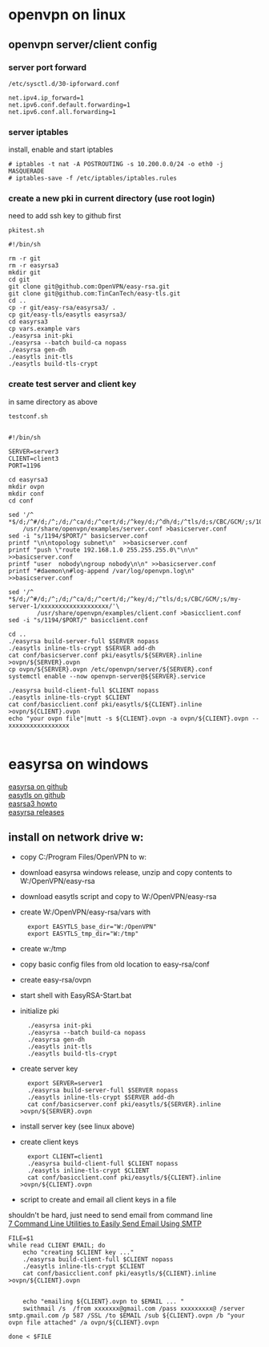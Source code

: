 
# openvpn on linux

## openvpn server/client config

### server port forward

```
/etc/sysctl.d/30-ipforward.conf

net.ipv4.ip_forward=1
net.ipv6.conf.default.forwarding=1
net.ipv6.conf.all.forwarding=1
```

### server iptables

install, enable and start iptables

```
# iptables -t nat -A POSTROUTING -s 10.200.0.0/24 -o eth0 -j MASQUERADE
# iptables-save -f /etc/iptables/iptables.rules
```


### create a new pki in current directory (use root login)

need to add ssh key to github first

```
pkitest.sh

#!/bin/sh

rm -r git
rm -r easyrsa3
mkdir git
cd git
git clone git@github.com:OpenVPN/easy-rsa.git
git clone git@github.com:TinCanTech/easy-tls.git
cd ..
cp -r git/easy-rsa/easyrsa3/ .
cp git/easy-tls/easytls easyrsa3/
cd easyrsa3
cp vars.example vars
./easyrsa init-pki
./easyrsa --batch build-ca nopass
./easyrsa gen-dh
./easytls init-tls
./easytls build-tls-crypt

```

### create test server and client key

in same directory as above

```
testconf.sh


#!/bin/sh

SERVER=server3
CLIENT=client3
PORT=1196

cd easyrsa3
mkdir ovpn
mkdir conf
cd conf

sed '/^ *$/d;/^#/d;/^;/d;/^ca/d;/^cert/d;/^key/d;/^dh/d;/^tls/d;s/CBC/GCM/;s/10\.8/10.200/'\
	/usr/share/openvpn/examples/server.conf >basicserver.conf
sed -i "s/1194/$PORT/" basicserver.conf
printf "\n\ntopology subnet\n"	>>basicserver.conf
printf "push \"route 192.168.1.0 255.255.255.0\"\n\n" >>basicserver.conf
printf "user  nobody\ngroup nobody\n\n" >>basicserver.conf
printf "#daemon\n#log-append /var/log/openvpn.log\n" >>basicserver.conf

sed '/^ *$/d;/^#/d;/^;/d;/^ca/d;/^cert/d;/^key/d;/^tls/d;s/CBC/GCM/;s/my-server-1/xxxxxxxxxxxxxxxxxxx/'\
       	/usr/share/openvpn/examples/client.conf >basicclient.conf
sed -i "s/1194/$PORT/" basicclient.conf

cd ..
./easyrsa build-server-full $SERVER nopass
./easytls inline-tls-crypt $SERVER add-dh
cat conf/basicserver.conf pki/easytls/${SERVER}.inline >ovpn/${SERVER}.ovpn
cp ovpn/${SERVER}.ovpn /etc/openvpn/server/${SERVER}.conf
systemctl enable --now openvpn-server@${SERVER}.service

./easyrsa build-client-full $CLIENT nopass
./easytls inline-tls-crypt $CLIENT
cat conf/basicclient.conf pki/easytls/${CLIENT}.inline >ovpn/${CLIENT}.ovpn
echo "your ovpn file"|mutt -s ${CLIENT}.ovpn -a ovpn/${CLIENT}.ovpn -- xxxxxxxxxxxxxxxxx


```

# easyrsa on windows

[easyrsa on github](https://github.com/OpenVPN/easy-rsa)  
[easytls on github](https://github.com/TinCanTech/easy-tls)  
[easrsa3 howto](https://community.openvpn.net/openvpn/wiki/EasyRSA3-OpenVPN-Howto#PKIprocedure:ProducingyourcompletePKIontheCAmachine)  
[easyrsa releases](https://github.com/OpenVPN/easy-rsa/releases/)

## install on network drive w:

* copy C:/Program Files/OpenVPN to w:  
* download easyrsa windows release, unzip and copy contents to W:/OpenVPN/easy-rsa
* download easytls script and copy to W:/OpenVPN/easy-rsa
* create W:/OpenVPN/easy-rsa/vars with

        export EASYTLS_base_dir="W:/OpenVPN"  
        export EASYTLS_tmp_dir="W:/tmp"  
* create w:/tmp
* copy basic config files from old location to easy-rsa/conf
* create easy-rsa/ovpn 
* start shell with EasyRSA-Start.bat
* initialize pki

        ./easyrsa init-pki
        ./easyrsa --batch build-ca nopass
        ./easyrsa gen-dh
        ./easytls init-tls
        ./easytls build-tls-crypt

* create server key

        export SERVER=server1
        ./easyrsa build-server-full $SERVER nopass
        ./easytls inline-tls-crypt $SERVER add-dh
        cat conf/basicserver.conf pki/easytls/${SERVER}.inline >ovpn/${SERVER}.ovpn

* install server key (see linux above)
* create client keys

        export CLIENT=client1
        ./easyrsa build-client-full $CLIENT nopass
        ./easytls inline-tls-crypt $CLIENT
        cat conf/basicclient.conf pki/easytls/${CLIENT}.inline >ovpn/${CLIENT}.ovpn

* script to create and email all client keys in a file

shouldn't be hard, just need to send email from command line  
[7 Command Line Utilities to Easily Send Email Using SMTP  ](https://www.raymond.cc/blog/sending-email-using-command-line-useful-for-downtime-alert-notification/)




```
FILE=$1
while read CLIENT EMAIL; do
    echo "creating $CLIENT key ..."
    ./easyrsa build-client-full $CLIENT nopass
    ./easytls inline-tls-crypt $CLIENT
    cat conf/basicclient.conf pki/easytls/${CLIENT}.inline >ovpn/${CLIENT}.ovpn


    echo "emailing ${CLIENT}.ovpn to $EMAIL ... "
    swithmail /s  /from xxxxxxx@gmail.com /pass xxxxxxxxx@ /server smtp.gmail.com /p 587 /SSL /to $EMAIL /sub ${CLIENT}.ovpn /b "your ovpn file attached" /a ovpn/${CLIENT}.ovpn

done < $FILE

```

